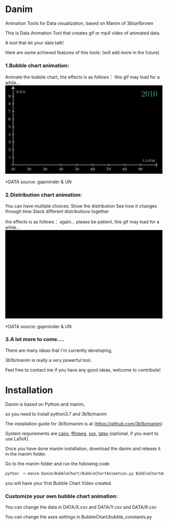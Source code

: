 # Danim

Animation Tools for Data visualization, based on Manim of 3blue1brown

This is Data Animation Tool that creates gif or mp4 video of animated data.

A tool that let your data talk!

Here are some achieved features of this tools: (will add more in the future)


### 1.Bubble chart animation:

Animate the bubble chart, the effects is as follows：
this gif may load for a while...
<img src="image/DEMO1.gif" width="500px" height="281px">

*DATA source: gapminder & UN

### 2.Distribution chart animation:
You can have multiple choices:
Show the distribution
See how it changes through time
Stack different distributions together

the effects is as follows： 
again... please be patient, this gif may load for a while...
<img src="image/DEMO2.gif" width="500px" height="281px">

*DATA source: gapminder & UN

### 3.A lot more to come.... 
There are many ideas that I'm currently developing, 

3b1b/manim is really a very powerful tool.

Feel free to contact me if you have any good ideas, welcome to contribute!


# Installation

Danim is based on Python and manim,

so you need to install python3.7 and 3b1b/manim

The installation guide for 3b1b/manim is at (https://github.com/3b1b/manim)

System requirements are [cairo](https://www.cairographics.org), [ffmpeg](https://www.ffmpeg.org), [sox](http://sox.sourceforge.net), [latex](https://www.latex-project.org) (optional, if you want to use LaTeX).

Once you have done manim installation, download the danim and release it in the manim folder.

Go to the manim folder and run the following code

```sh
python -m manim Danim/BubbleChart/BubbleChartAnimation.py BubbleChartAnimation -p
```

you will have your first Bubble Chart Video created.


### Customize your own bubble chart animation:

You can change the data in DATA/X.csv and DATA/Y.csv and DATA/R.csv 

You can change the axes settings in BubbleChart/bubble_constants.py
